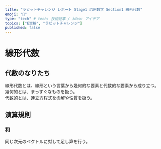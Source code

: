```yaml
---
title: "ラビットチャレンジ レポート Stage1 応用数学 Section1 線形代数"
emoji: "💬"
type: "tech" # tech: 技術記事 / idea: アイデア
topics: ["E資格", "ラビットチャレンジ"]
published: false
---
```


# 線形代数

## 代数のなりたち

線形代数とは、線形という言葉から幾何的な要素と代数的な要素から成り立つ。  
幾何的とは、まっすぐなものを扱う。  
代数的とは、連立方程式をの解や性質を扱う。

## 演算規則

### 和

同じ次元のベクトルに対して足し算を行う。
